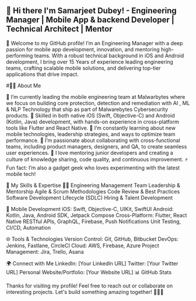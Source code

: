 ## 👋 Hi there I'm **Samarjeet Dubey**!  - Engineering Manager | Mobile App  & backend Developer | Technical Architect | Mentor
🚀 Welcome to my GitHub profile! I’m an Engineering Manager with a deep passion for mobile app development, innovation, and mentoring high-performing teams. With a robust technical background in iOS and Android development, I bring over 15 Years of experience leading engineering teams, crafting scalable mobile solutions, and delivering top-tier applications that drive impact.

#👨‍💻 About Me

🔭 I’m currently leading the mobile engineering team at Malwarbytes where we focus on building core protection, detection and remediation with AI , ML & NLP Technology that ship as part of Malwarebytes Cybersecurity products.
📱 Skilled in both native iOS (Swift, Objective-C) and Android (Kotlin, Java) development, with hands-on experience in cross-platform tools like Flutter and React Native.
🌱 I’m constantly learning about new mobile technologies, leadership strategies, and ways to optimize team performance.
👯 I’m passionate about collaborating with cross-functional teams, including product managers, designers, and QA, to create seamless user experiences.
💬 I love mentoring junior developers and creating a culture of knowledge sharing, code quality, and continuous improvement.
⚡ Fun fact: I’m also a gadget geek who loves experimenting with the latest mobile tech!

💼 My Skills & Expertise
👨‍💻 Engineering Management
Team Leadership & Mentorship
Agile & Scrum Methodologies
Code Review & Best Practices
Software Development Lifecycle (SDLC)
Hiring & Talent Development

📱 Mobile Development
iOS: Swift, Objective-C, UIKit, SwiftUI
Android: Kotlin, Java, Android SDK, Jetpack Compose
Cross-Platform: Flutter, React Native
RESTful APIs, GraphQL, Firebase, Push Notifications
Unit Testing, CI/CD, Automation

🌐 Tools & Technologies
Version Control: Git, GitHub, Bitbucket
DevOps: Jenkins, Fastlane, CircleCI
Cloud: AWS, Firebase, Azure
Project Management: Jira, Trello, Asana

🌍 Connect with Me
LinkedIn: [Your LinkedIn URL]
Twitter: [Your Twitter URL]
Personal Website/Portfolio: [Your Website URL]
📊 GitHub Stats

Thanks for visiting my profile! Feel free to reach out or collaborate on interesting projects. Let's build something amazing together! 👨‍💻✨
